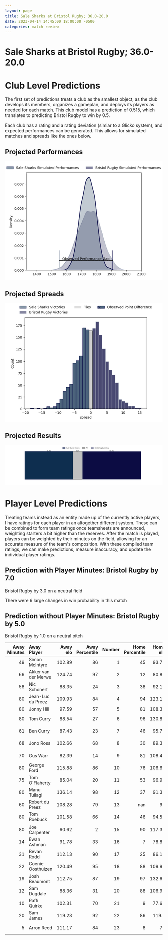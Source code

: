 ```yaml
---  
layout: page  
title: Sale Sharks at Bristol Rugby; 36.0-20.0  
date: 2023-04-14 14:45:00 18:00:00 -0500  
categories: match review  
---
```

# Sale Sharks at Bristol Rugby; 36.0-20.0

# Club Level Predictions


The first set of predictions treats a club as the smallest object, as the club develops its members, organizes a gameplan, and deploys its players as needed for each match. This club model has a prediction of 0.515, which translates to predicting Bristol Rugby to win by 0.5.

Each club has a rating and a rating deviation (simiar to a Glicko system), and expected performances can be generated. This allows for simulated matches and spreads like the ones below.
## Projected Performances


![Projected Performances](plots/performances_2023-04-14-BristolRugby-SaleSharks.png)
## Projected Spreads


![Projected Spreads](plots/spreads_2023-04-14-BristolRugby-SaleSharks.png)
## Projected Results


![Projected Results](plots/resultbar_2023-04-14-BristolRugby-SaleSharks.png)
# Player Level Predictions


Treating teams instead as an entity made up of the currently active players, I have ratings for each player in an altogether different system. These can be combined to form team ratings once teamsheets are announced, weighting starters a bit higher than the reserves. After the match is played, players can be weighted by their minutes on the field, allowing for an accurate measure of the team's composition. With these compiled team ratings, we can make predictions, measure inaccuracy, and update the individual player ratings.
## Prediction with Player Minutes: Bristol Rugby by 7.0


Bristol Rugby by 3.0 on a neutral field

There were 6 large changes in win probability in this match
## Prediction without Player Minutes: Bristol Rugby by 5.0


Bristol Rugby by 1.0 on a neutral pitch



|   Away Minutes | Away Player         |   Away elo |   Away Percentile |   Number |   Home Percentile |   Home elo | Home Player     |   Home Minutes |
|---------------:|:--------------------|-----------:|------------------:|---------:|------------------:|-----------:|:----------------|---------------:|
|             49 | Simon McIntyre      |     102.89 |                86 |        1 |                45 |      93.79 | Ellis Genge     |             66 |
|             66 | Akker van der Merwe |     124.74 |                97 |        2 |                12 |      80.87 | Harry Thacker   |             70 |
|             58 | Nic Schonert        |      88.35 |                24 |        3 |                38 |      92.15 | Max Lahiff      |             49 |
|             80 | Jean-Luc du Preez   |     109.93 |                84 |        4 |                94 |     123.13 | Joe Batley      |             80 |
|             80 | Jonny Hill          |      97.59 |                57 |        5 |                81 |     108.32 | Chris Vui       |             80 |
|             80 | Tom Curry           |      88.54 |                27 |        6 |                96 |     130.81 | Steven Luatua   |             66 |
|             61 | Ben Curry           |      87.43 |                23 |        7 |                46 |      95.72 | Fitz Harding    |             80 |
|             68 | Jono Ross           |     102.66 |                68 |        8 |                30 |      89.31 | Magnus Bradbury |             55 |
|             70 | Gus Warr            |      82.39 |                14 |        9 |                81 |     108.43 | Harry Randall   |             70 |
|             80 | George Ford         |     115.88 |                86 |       10 |                76 |     106.61 | AJ MacGinty     |             80 |
|             75 | Tom O'Flaherty      |      85.04 |                20 |       11 |                53 |      96.93 | Gabriel Ibitoye |             80 |
|             80 | Manu Tuilagi        |     136.14 |                98 |       12 |                37 |      91.33 | James Williams  |             55 |
|             60 | Robert du Preez     |     108.28 |                79 |       13 |               nan |      95    | Joe Jenkins     |             80 |
|             80 | Tom Roebuck         |     101.58 |                66 |       14 |                46 |      94.54 | Ratu Naulago    |             61 |
|             80 | Joe Carpenter       |      60.62 |                 2 |       15 |                90 |     117.33 | Charles Piutau  |             80 |
|             14 | Ewan Ashman         |      91.78 |                33 |       16 |                 7 |      78.88 | Will Capon      |             10 |
|             31 | Bevan Rodd          |     112.13 |                90 |       17 |                25 |      86.18 | Yann Thomas     |             19 |
|             22 | Coenie Oosthuizen   |     120.49 |                95 |       18 |                88 |     109.91 | Kyle Sinckler   |             31 |
|             19 | Josh Beaumont       |     112.75 |                87 |       19 |                97 |     132.61 | Sam Jeffries    |             25 |
|             12 | Sam Dugdale         |      88.36 |                31 |       20 |                88 |     106.99 | Daniel Thomas   |             14 |
|             10 | Raffi Quirke        |     102.31 |                70 |       21 |                 9 |      77.67 | Andy Uren       |             10 |
|             20 | Sam James           |     119.23 |                92 |       22 |                86 |     119.2  | Sam Bedlow      |             25 |
|              5 | Arron Reed          |     111.17 |                84 |       23 |                 8 |      71    | Ioan Lloyd      |             14 |

